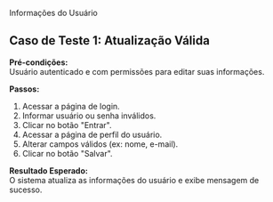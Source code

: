 Informações do Usuário

## Caso de Teste 1: Atualização Válida

**Pré-condições:**  
Usuário autenticado e com permissões para editar suas informações.

**Passos:**  
1. Acessar a página de login.
2. Informar usuário ou senha inválidos.
3. Clicar no botão "Entrar".
4. Acessar a página de perfil do usuário.
5. Alterar campos válidos (ex: nome, e-mail).
6. Clicar no botão "Salvar".

**Resultado Esperado:**  
O sistema atualiza as informações do usuário e exibe mensagem de sucesso.

